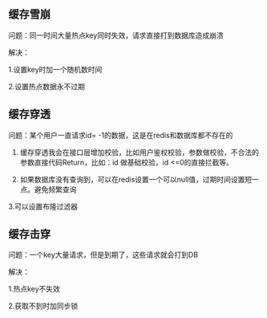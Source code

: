 ## 缓存雪崩

问题：同一时间大量热点key同时失效，请求直接打到数据库造成崩溃

解决：

1.设置key时加一个随机数时间

2.设置热点数据永不过期

## 缓存穿透

问题：某个用户一直请求id= -1的数据，这是在redis和数据库都不存在的

1. 缓存穿透我会在接口层增加校验，比如用户鉴权校验，参数做校验，不合法的参数直接代码Return，比如：id 做基础校验，id <=0的直接拦截等。

2. 如果数据库没有查询到，可以在redis设置一个可以null值，过期时间设置短一点。避免频繁查询

3.可以设置布隆过滤器
## 缓存击穿

问题：一个key大量请求，但是到期了，这些请求就会打到DB

解决：

1.热点key不失效

2.获取不到时加同步锁
